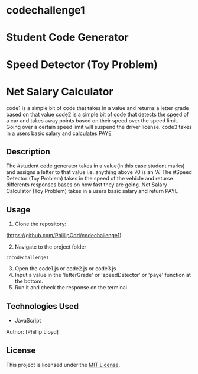 # codechallenge1
# Student Code Generator
# Speed Detector (Toy Problem)
# Net Salary Calculator 

code1 is a simple bit of code that takes in a value and returns a letter grade based on that value
code2 is a simple bit of code that detects the speed of a car and takes away points based on their speed over the speed limit. Going over a certain speed limit will suspend the driver license. 
code3 takes in a users basic salary and calculates PAYE


## Description

The #student code generator takes in a value(in this case student marks) and assigns a letter to that value i.e. anything above 70 is an 'A'
The #Speed Detector (Toy Problem) takes in the speed of the vehicle and returse differents responses bases on how fast they are going.
Net Salary Calculator (Toy Problem) takes in a users basic salary and return PAYE 

## Usage

1. Clone the repository:

(https://github.com/PhillipOdd/codechallenge1)

2. Navigate to the project folder

`cdcodechallenge1`

 3. Open the code1.js or code2.js or code3.js
 4. Input a value in the 'letterGrade' or 'speedDetector' or 'paye' function at the bottom.
 5. Run it and check the response on the terminal.

 


## Technologies Used

- JavaScript


Author: [Phillip Lloyd]

## License

This project is licensed under the [MIT License](LICENSE).
